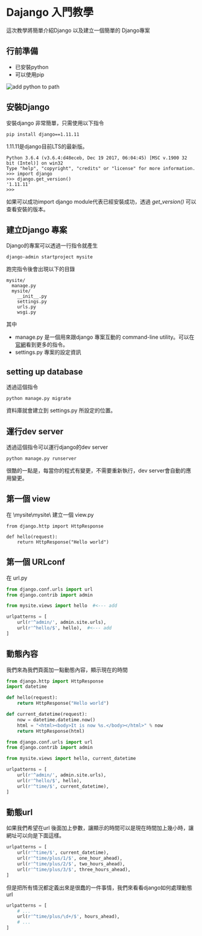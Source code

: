 # Dajango 入門教學
這次教學將簡單介紹Django 以及建立一個簡單的 Django專案

## 行前準備
- 已安裝python
- 可以使用pip

![add python to path](https://i.imgur.com/8OpWOv9m.jpg)


## 安裝Django

安裝django 非常簡單，只需使用以下指令
```
pip install django==1.11.11
```

1.11.11是django目前LTS的最新版。

```
Python 3.6.4 (v3.6.4:d48eceb, Dec 19 2017, 06:04:45) [MSC v.1900 32 bit (Intel)] on win32
Type "help", "copyright", "credits" or "license" for more information.
>>> import django
>>> django.get_version()
'1.11.11'
>>>
```

如果可以成功import django module代表已經安裝成功，透過 _get_version()_ 可以查看安裝的版本。

## 建立Django 專案

Django的專案可以透過一行指令就產生
```
django-admin startproject mysite 
```
跑完指令後會出現以下的目錄
```
mysite/
  manage.py 
  mysite/
    __init__.py 
    settings.py 
    urls.py 
    wsgi.py 
```
其中
- manage.py 是一個用來跟django 專案互動的 command-line utility。可以在[官網](https://docs.djangoproject.com/en/1.11/ref/django-admin/)看到更多的指令。
- settings.py 專案的設定資訊


## setting up database

透過這個指令
```
python manage.py migrate
```
資料庫就會建立到 settings.py 所設定的位置。

## 運行dev server

透過這個指令可以運行django的dev server
```
python manage.py runserver 
```
很酷的一點是，每當你的程式有變更，不需要重新執行，dev server會自動的應用變更。

## 第一個 view 
在 \mysite\mysite\ 建立一個 view.py

```
from django.http import HttpResponse

def hello(request):
    return HttpResponse("Hello world") 
```

## 第一個 URLconf
在 url.py

```python
from django.conf.urls import url
from django.contrib import admin

from mysite.views import hello  #<--- add

urlpatterns = [
    url(r'^admin/', admin.site.urls),
    url(r'^hello/$', hello),  #<--- add
]
```

## 動態內容
我們來為我們頁面加一點動態內容，顯示現在的時間

```python
from django.http import HttpResponse
import datetime

def hello(request):
    return HttpResponse("Hello world")

def current_datetime(request):
    now = datetime.datetime.now()
    html = "<html><body>It is now %s.</body></html>" % now        
    return HttpResponse(html)
```


```python
from django.conf.urls import url
from django.contrib import admin

from mysite.views import hello, current_datetime

urlpatterns = [
    url(r'^admin/', admin.site.urls),
    url(r'^hello/$', hello),
    url(r'^time/$', current_datetime),
]
```

## 動態url

如果我們希望在url 後面加上參數，讓顯示的時間可以是現在時間加上幾小時，讓網址可以向是下面這樣。

```python
urlpatterns = [
    url(r'^time/$', current_datetime),
    url(r'^time/plus/1/$', one_hour_ahead),
    url(r'^time/plus/2/$', two_hours_ahead),
    url(r'^time/plus/3/$', three_hours_ahead),
]
```

但是把所有情況都定義出來是很蠢的一件事情，我們來看看django如何處理動態url

```python
urlpatterns = [
    # ...
    url(r'^time/plus/\d+/$', hours_ahead),
    # ...
]
```
